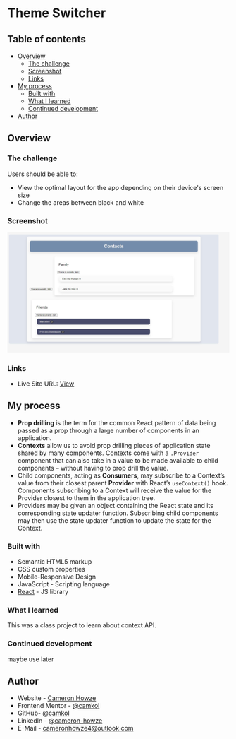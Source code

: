 # Theme Switcher

## Table of contents

- [Overview](#overview)
  - [The challenge](#the-challenge)
  - [Screenshot](#screenshot)
  - [Links](#links)
- [My process](#my-process)
  - [Built with](#built-with)
  - [What I learned](#what-i-learned)
  - [Continued development](#continued-development)
- [Author](#author)

## Overview

### The challenge

Users should be able to:

- View the optimal layout for the app depending on their device's screen size
- Change the areas between black and white

### Screenshot

![](./screen.jpg)

### Links

- Live Site URL: [View](https://themeswitcher24.netlify.app/)

## My process

- **Prop drilling** is the term for the common React pattern of data being passed as a prop through a large number of components in an application.
- **Contexts** allow us to avoid prop drilling pieces of application state shared by many components. Contexts come with a `.Provider` component that can also take in a value to be made available to child components – without having to prop drill the value.
- Child components, acting as **Consumers**, may subscribe to a Context’s value from their closest parent **Provider** with React’s `useContext()` hook. Components subscribing to a Context will receive the value for the Provider closest to them in the application tree.
- Providers may be given an object containing the React state and its corresponding state updater function. Subscribing child components may then use the state updater function to update the state for the Context.

### Built with

- Semantic HTML5 markup
- CSS custom properties
- Mobile-Responsive Design
- JavaScript - Scripting language
- [React](https://reactjs.org/) - JS library

### What I learned

This was a class project to learn about context API.

### Continued development

maybe use later

## Author

- Website - [Cameron Howze](https://camkol.github.io/)
- Frontend Mentor - [@camkol](https://www.frontendmentor.io/profile/camkol)
- GitHub- [@camkol](https://github.com/camkol)
- LinkedIn - [@cameron-howze](https://www.linkedin.com/in/cameron-howze-28a646109/)
- E-Mail - [cameronhowze4@outlook.com](mailto:cameronhowze4@outlook.com)
